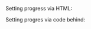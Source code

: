 Setting progress via HTML:
    <snippet id='progress-setting-html'/>

Setting progres via code behind:
    <snippet id='progress-setting-code'/>
